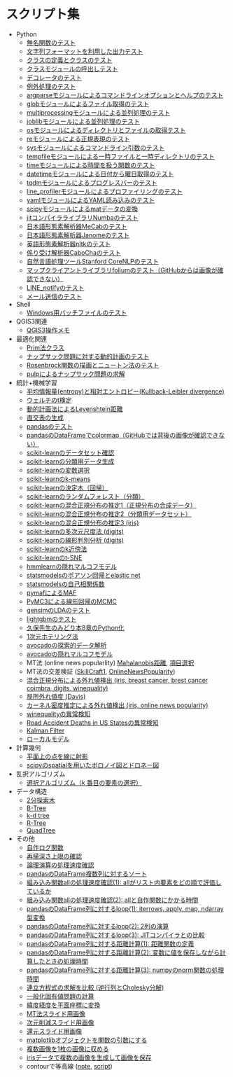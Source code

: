 # スクリプト集

* Python
	* [無名関数のテスト](pythonscript/test_lambda.py)
	* [文字列フォーマットを利用した出力テスト](pythonscript/test_format.py)
	* [クラスの定義とクラスのテスト](pythonscript/test_class.py)
	* [クラスモジュールの呼出しテスト](pythonscript/test_call_class.py)
	* [デコレータのテスト](pythonscript/test_decorator.ipynb)
	* [例外処理のテスト](pythonscript/test_assert.py)
	* [argparseモジュールによるコマンドラインオプションとヘルプのテスト](pythonscript/test_argparse.py)
	* [globモジュールによるファイル取得のテスト](pythonscript/test_glob.py)
	* [multiprocessingモジュールによる並列処理のテスト](pythonscript/test_multiprocessing.py)
	* [joblibモジュールによる並列処理のテスト](pythonscript/test_joblib.py)
	* [osモジュールによるディレクトリとファイルの取得テスト](pythonscript/test_os_walk.py)
	* [reモジュールによる正規表現のテスト](pythonscript/test_re.py)
	* [sysモジュールによるコマンドライン引数のテスト](pythonscript/test_sys_args.py)
	* [tempfileモジュールによる一時ファイルと一時ディレクトリのテスト](pythonscript/test_tempfile.py)
	* [timeモジュールによる時間を扱う関数のテスト](pythonscript/test_time.py)
	* [datetimeモジュールによる日付から曜日取得のテスト](pythonscript/test_datetime_day_of_week.py)
	* [tqdmモジュールによるプログレスバーのテスト](pythonscript/test_tqdm.py)
	* [line_profilerモジュールによるプロファイリングのテスト](pythonscript/test_line_profiler.py)
	* [yamlモジュールによるYAML読み込みのテスト](pythonscript/test_yaml.py)
	* [scipyモジュールによるmatデータの変換](pythonscript/mat_to_csv.py)
	* [jitコンパイラライブラリNumbaのテスト](pythonscript/test_numba_jit.py)
	* [日本語形態素解析器MeCabのテスト](pythonscript/test_mecab.py)
	* [日本語形態素解析器Janomeのテスト](pythonscript/test_janome.py)
	* [英語形態素解析器nltkのテスト](pythonscript/test_nltk.py)
	* [係り受け解析器CaboChaのテスト](pythonscript/test_cabocha.py)
	* [自然言語処理ツールStanford CoreNLPのテスト](pythonscript/test_corenlp.py)
	* [マップクライアントライブラリfoliumのテスト（GitHubからは画像が確認できない）](pythonscript/test_folium.ipynb)
	* [LINE_notifyのテスト](pythonscript/line_send.py)
	* [メール送信のテスト](pythonscript/mail_send.py)
* Shell
	* [Windows用バッチファイルのテスト](shellscript/test_bat.bat)
* QGIS3関連
	* [QGIS3操作メモ](memo_QGIS3.md)
* 最適化関連
	* [Prim法クラス](optimization/test_prim.py)
	* [ナップサック問題に対する動的計画のテスト](optimization/test_functools_lru_cache_knapsack.py)
	* [Rosenbrock関数の描画とニュートン法のテスト](optimization/rosenbrock.ipynb)
	* [pulpによるナップサック問題の求解](optimization/test_pulp.py)
* 統計+機械学習
	* [平均情報量(entropy)と相対エントロピー(Kullback-Leibler divergence)](machinelearning/test_ent_kl.py)
	* [ウェルチのt検定](machinelearning/welchs_ttest.py)
	* [動的計画法によるLevenshtein距離](machinelearning/test_functools_lru_cache_levenshtein.py)
	* [直交表の生成](machinelearning/make_orthogonal_array.py)
	* [pandasのテスト](machinelearning/test_pandas.ipynb)
	* [pandasのDataFrameでcolormap（GitHubでは背後の画像が確認できない）](machinelearning/test_colormap.ipynb)
	* [scikit-learnのデータセット確認](machinelearning/sklearn_load_data.ipynb)
	* [scikit-learnの分類用データ生成](machinelearning/test_make_classification.ipynb)
	* [scikit-learnの変数選択](machinelearning/sklearn_feature_selection.py)
	* [scikit-learnのk-means](machinelearning/sklearn_kmeans.ipynb)
	* [scikit-learnの決定木（回帰）](machinelearning/test_decisiontreeregressor.ipynb)
	* [scikit-learnのランダムフォレスト（分類）](machinelearning/test_randomforest.ipynb)
	* [scikit-learnの混合正規分布の推定1（正規分布の合成データ）](machinelearning/test_gmm1.ipynb)
	* [scikit-learnの混合正規分布の推定2（分類用データセット）](machinelearning/test_gmm2.ipynb)
	* [scikit-learnの混合正規分布の推定3 (iris)](machinelearning/sklearn_gmm.py)
	* [scikit-learnの多次元尺度法 (digits)](machinelearning/sklearn_mds.ipynb)
	* [scikit-learnの線形判別分析 (digits)](machinelearning/sklearn_lda.ipynb)
	* [scikit-learnのk近傍法](machinelearning/test_knn.py)
	* [scikit-learnのt-SNE](machinelearning/test_tsne.ipynb)
	* [hmmlearnの隠れマルコフモデル](machinelearning/hmm.py)
	* [statsmodelsのポアソン回帰とelastic net](machinelearning/poisson_reg.py)
	* [statsmodelsの自己相関係数](machinelearning/note_acf.ipynb)
	* [pymafによるMAF](machinelearning/test_pymaf.py)
	* [PyMC3による線形回帰のMCMC](machinelearning/pymc3_linear_reg.ipynb)
	* [gensimのLDAのテスト](machinelearning/test_gensim_lda.ipynb)
	* [lightgbmのテスト](machinelearning/test_lgbm.py)
	* [久保先生のみどり本8章のPython化](machinelearning/kubo8.ipynb)
	* [1次元ホテリング法](machinelearning/ide2_Hotellings_T-squared.ipynb)
	* [avocadoの探索的データ解析](machinelearning/note_avocado.ipynb)
	* [avocadoの隠れマルコフモデル](machinelearning/avocado_hmm.ipynb)
	* MT法 (online news popularlity) [Mahalanobis距離](machinelearning/MTS.py), [項目選択](machinelearning/orthogonal_array.py)
	* MT法の交差検証 ([SkillCraft1](machinelearning/MTS_SkillCraft1.ipynb), [OnlineNewsPopularity](machinelearning/MTS_OnlineNewsPopularity.ipynb))
	* [混合正規分布による外れ値検出 (iris, breast cancer, brest cancer coimbra, digits, winequality)](machinelearning/note_gmm_anom.ipynb)
	* [局所外れ値度 (Davis)](machinelearning/note_local_outlier_factor.ipynb)
	* [カーネル密度推定による外れ値検出 (iris, online news popularity)](machinelearning/note_kde.ipynb)
	* [winequalityの異常検知](machinelearning/note_wine.ipynb)
	* [Road Accident Deaths in US Statesの異常検知](machinelearning/note_road.ipynb)
	* [Kalman Filter](machinelearning/kalman_filter.py)
	* [ローカルモデル](machinelearning/local_level_model.ipynb)
* 計算幾何
	* [平面上の点を線に射影](computationalgeometry/proj_point_to_line.ipynb)
	* [scipyのspatialを用いたボロノイ図とドロネー図](computationalgeometry/test_scipy_spatial.ipynb)
* 乱択アルゴリズム
	* [選択アルゴリズム（k 番目の要素の選択）](randomizedalgorithm/selection_algorithm.py)
* データ構造
	* [2分探索木](datastructure/test_binary_search_tree.py)
	* [B-Tree](datastructure/test_b_tree.py)
	* [k-d tree](datastructure/test_kd_tree.py)
	* [R-Tree](datastructure/test_rtree.py)
	* [QuadTree](datastructure/test_quadtree.ipynb)
* その他
	* [自作ログ関数](misc/my_logging.py)
	* [再帰深さ上限の確認](misc/test_recursion.py)
	* [論理演算の処理速度確認](misc/compare_logical_operator.py)
	* [pandasのDataFrame複数列に対するソート](misc/test_df_sort.ipynb)
	* [組み込み関数allの処理速度確認(1): allがリスト内要素をどの順で評価しているか](misc/compare_all01.py)
	* [組み込み関数allの処理速度確認(2): allと自作関数にかかる時間](misc/compare_all02.py)
	* [pandasのDataFrame列に対するloop(1): iterrows, apply, map, ndarray型変換](misc/compare_pandas_loop01.py)
	* [pandasのDataFrame列に対するloop(2): 2列の演算](misc/compare_pandas_loop02.py)
	* [pandasのDataFrame列に対するloop(3): JITコンパイラとの比較](misc/compare_pandas_loop03.py)
	* [pandasのDataFrame列に対する距離計算(1): 距離関数の定義](misc/calc_pandas_dist.py)
	* [pandasのDataFrame列に対する距離計算(2): 変数に値を保存しながら計算したときの処理時間](misc/compare_pandas_var_use.py)
	* [pandasのDataFrame列に対する距離計算(3): numpyのnorm関数の処理時間](misc/compare_pandas_dist_numpy.py)
	* [連立方程式の求解を比較 (逆行列とCholesky分解)](misc/test_cholesky.py)
	* [一般化固有値問題の計算](misc/gen_eig_prob.py)
	* [緯度経度を平面座標に変換](misc/test_latlon2yx.py)
	* [MT法スライド用画像](misc/plot_slide_MTS.ipynb)
	* [次元削減スライド用画像](misc/plot_slide_dimension_reduction.ipynb)
	* [還元スライド用画像](misc/plot_slide_reduction.ipynb)
	* [matplotlibオブジェクトを関数の引数にする](misc/plot_func.ipynb)
	* [複数画像を1枚の画像に収める](misc/plot_subplot.ipynb)
	* [irisデータで複数の画像を生成して画像を保存](misc/plot_iris.py)
	* contourで等高線 ([note](misc/plot_contour.ipynb), [script](misc/plot_contour.py))
